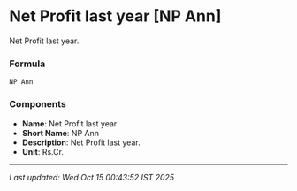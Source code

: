 # Net Profit last year [NP Ann]
Net Profit last year.

### Formula
```text
NP Ann
```


### Components
- **Name**: Net Profit last year
- **Short Name**: NP Ann
- **Description**: Net Profit last year.
- **Unit**: Rs.Cr.

---
*Last updated: Wed Oct 15 00:43:52 IST 2025*
